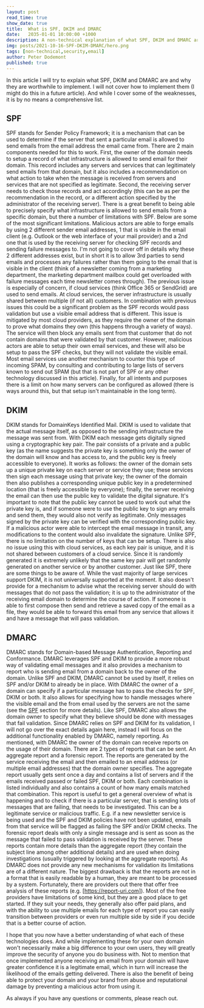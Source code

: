 ```yaml
---
layout: post
read_time: true
show_date: true
title:  What is SPF, DKIM and DMARC
date:   2035-01-01 10:00:00 +1000
description: A non-technical explanation of what SPF, DKIM and DMARC are.
img: posts/2021-10-16-SPF-DKIM-DMARC/hero.png
tags: [non-technical,security,email]
author: Peter Dodemont
published: true
---
```

In this article I will try to explain what SPF, DKIM and DMARC are and why they are worthwhile to implement. I will not cover how to implement them (I might do this in a future article). And while I cover some of the weaknesses, it is by no means a comprehensive list.

## SPF
SPF stands for Sender Policy Framework; it is a mechanism that can be used to determine if the server that sent a particular email is allowed to send emails from the email address the email came from. There are 2 main components needed for this to work.
First, the owner of the domain needs to setup a record of what infrastructure is allowed to send email for their domain. This record includes any servers and services that can legitimately send emails from that domain, but it also includes a recommendation on what action to take when the message is received from servers and services that are not specified as legitimate.
Second, the receiving server needs to check those records and act accordingly (this can be as per the recommendation in the record, or a different action specified by the administrator of the receiving server).
There is a great benefit to being able to precisely specify what infrastructure is allowed to send emails from a specific domain, but there a number of limitations with SPF. Below are some of the most significant limitations.
Malicious actors are able to forge emails by using 2 different sender email addresses, 1 that is visible in the email client (e.g. Outlook or the web interface of your mail provider) and a 2nd one that is used by the receiving server for checking SPF records and sending failure messages to. I'm not going to cover off in details why these 2 different addresses exist, but in short it is to allow 3rd parties to send emails and processes any failures rather than them going to the email that is visible in the client (think of a newsletter coming from a marketing department, the marketing department mailbox could get overloaded with failure messages each time newsletter comes through).
The previous issue is especially of concern, if cloud services (think Office 365 or SendGrid) are used to send emails. At cloud services, the server infrastructure is usually shared between multiple (if not all) customers. In combination with previous issues this could be a significant problem as the SPF records would pass validation but use a visible email address that is different. This issue is mitigated by most cloud providers, as they require the owner of the domain to prove what domains they own (this happens through a variety of ways). The service will then block any emails sent from that customer that do not contain domains that were validated by that customer. However, malicious actors are able to setup their own email services, and these will also be setup to pass the SPF checks, but they will not validate the visible email. Most email services use another mechanism to counter this type of incoming SPAM, by consulting and contributing to large lists of servers known to send out SPAM (but that is not part of SPF or any other technology discussed in this article).
Finally, for all intents and purposes there is a limit on how many servers can be configured as allowed (there is ways around this, but that setup isn't maintainable in the long term).

## DKIM
DKIM stands for DomainKeys Identified Mail. DKIM is used to validate that the actual message itself, as opposed to the sending infrastructure the message was sent from. With DKIM each message gets digitally signed using a cryptographic key pair. The pair consists of a private and a public key (as the name suggests the private key is something only the owner of the domain will know and has access to, and the public key is freely accessible to everyone). It works as follows: the owner of the domain sets up a unique private key on each server or service they use; these services then sign each message using that private key; the owner of the domain then also publishes a corresponding unique public key in a predetermined location (that is freely accessible by everyone); finally, the server receiving the email can then use the public key to validate the digital signature.
It's important to note that the public key cannot be used to work out what the private key is, and if someone were to use the public key to sign any emails and send them, they would also not verify as legitimate. Only messages signed by the private key can be verified with the corresponding public key.
If a malicious actor were able to intercept the email message in transit, any modifications to the content would also invalidate the signature.
Unlike SPF, there is no limitation on the number of keys that can be setup. There is also no issue using this with cloud services, as each key pair is unique, and it is not shared between customers of a cloud service. Since it is randomly generated it is extremely unlikely that the same key pair will get randomly generated on another service or by another customer.
Just like SPF, there are some things to be aware of. While the vast majority of large services support DKIM, it is not universally supported at the moment.
It also doesn't provide for a mechanism to advise what the receiving server should do with messages that do not pass the validation; it is up to the administrator of the receiving email domain to determine the course of action.
If someone is able to first compose then send and retrieve a saved copy of the email as a file, they would be able to forward this email from any service that allows it and have a message that will pass validation.

## DMARC
DMARC stands for Domain-based Message Authentication, Reporting and Conformance. DMARC leverages SPF and DKIM to provide a more robust way of validating email messages and it also provides a mechanism to report who is sending email from a domain back to the owner of the domain.
Unlike SPF and DKIM, DMARC cannot be used by itself, it relies on SPF and/or DKIM to already be in place. With DMARC the owner of a domain can specify if a particular message has to pass the checks for SPF, DKIM or both. It also allows for specifying how to handle messages where the visible email and the from email used by the servers are not the same (see the [SPF](#SPF) section for more details). Like SPF, DMARC also allows the domain owner to specify what they believe should be done with messages that fail validation. Since DMARC relies on SPF and DKIM for its validation, I will not go over the exact details again here, instead I will focus on the additional functionality enabled by DMARC, namely reporting.
As mentioned, with DMARC the owner of the domain can receive reports on the usage of their domain. There are 2 types of reports that can be sent. An aggregate report and a forensic report. The reports are generated by the service receiving the email and then emailed to an email address (or multiple email addresses) that the domain owner specifies.
The aggregate report usually gets sent once a day and contains a list of servers and if the emails received passed or failed SPF, DKIM or both. Each combination is listed individually and also contains a count of how many emails matched that combination. This report is useful to get a general overview of what is happening and to check if there is a particular server, that is sending lots of messages that are failing, that needs to be investigated. This can be a legitimate service or malicious traffic. E.g. if a new newsletter service is being used and the SPF and DKIM policies have not been updated, emails from that service will be flagged as failing the SPF and/or DKIM checks.
The forensic report deals with only a single message and is sent as soon as the message that failed to pass validation is received by the server. These reports contain more details than the aggregate report (they contain the subject line among other additional details) and are used when doing investigations (usually triggered by looking at the aggregate reports).
As DMARC does not provide any new mechanisms for validation its limitations are of a different nature. The biggest drawback is that the reports are not in a format that is easily readable by a human, they are meant to be processed by a system. Fortunately, there are providers out there that offer free analysis of these reports (e.g. [https://report-uri.com]). Most of the free providers have limitations of some kind, but they are a good place to get started. If they suit your needs, they generally also offer paid plans, and with the ability to use multiple emails for each type of report you can easily transition between providers or even run multiple side by side if you decide that is a better course of action.

I hope that you now have a better understanding of what each of these technologies does. And while implementing these for your own domain won't necessarily make a big difference to your own users, they will greatly improve the security of anyone you do business with. Not to mention that once implemented anyone receiving an email from your domain will have greater confidence it is a legitimate email, which in turn will increase the likelihood of the emails getting delivered. There is also the benefit of being able to protect your domain and your brand from abuse and reputational damage by preventing a malicious actor from using it.

As always if you have any questions or comments, please reach out.